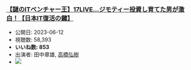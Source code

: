 ### [【謎のITベンチャー王】17LIVE…ジモティー投資し育てた男が激白！【日本IT復活の鍵】](https://www.youtube.com/watch?v=cq6ZCwPtI-w)
-   公開日: 2023-06-12
-   視聴数: 58,393
-   **いいね数: 853**
-   出演者: 田中章雄, [高橋弘樹](/rehacq_fan/people/高橋弘樹 "wikilink")
- [![](https://img.youtube.com/vi/cq6ZCwPtI-w/hqdefault.jpg)](https://www.youtube.com/watch?v=cq6ZCwPtI-w)
